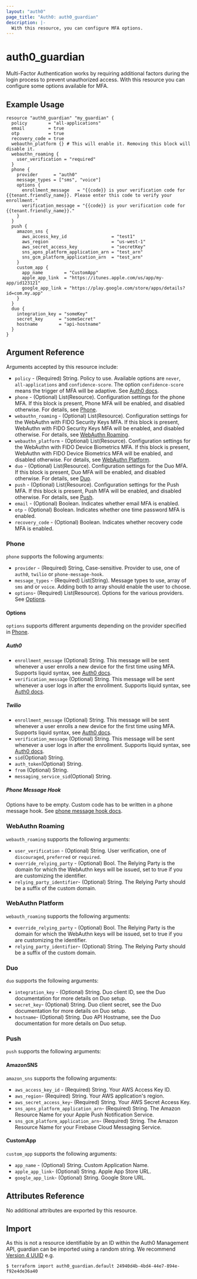```yaml
---
layout: "auth0"
page_title: "Auth0: auth0_guardian"
description: |-
  With this resource, you can configure MFA options.
---
```


# auth0_guardian

Multi-Factor Authentication works by requiring additional factors during the login process to prevent unauthorized
access. With this resource you can configure some options available for MFA.

## Example Usage

```hcl
resource "auth0_guardian" "my_guardian" {
  policy        = "all-applications"
  email         = true
  otp           = true
  recovery_code = true
  webauthn_platform {} # This will enable it. Removing this block will disable it.
  webauthn_roaming {
    user_verification = "required"
  }
  phone {
    provider      = "auth0"
    message_types = ["sms", "voice"]
    options {
      enrollment_message   = "{{code}} is your verification code for {{tenant.friendly_name}}. Please enter this code to verify your enrollment."
      verification_message = "{{code}} is your verification code for {{tenant.friendly_name}}."
    }
  }
  push {
    amazon_sns {
      aws_access_key_id                 = "test1"
      aws_region                        = "us-west-1"
      aws_secret_access_key             = "secretKey"
      sns_apns_platform_application_arn = "test_arn"
      sns_gcm_platform_application_arn  = "test_arn"
    }
    custom_app {
      app_name        = "CustomApp"
      apple_app_link  = "https://itunes.apple.com/us/app/my-app/id123121"
      google_app_link = "https://play.google.com/store/apps/details?id=com.my.app"
    }
  }
  duo {
    integration_key = "someKey"
    secret_key      = "someSecret"
    hostname        = "api-hostname"
  }
}
```

## Argument Reference

Arguments accepted by this resource include:

* `policy` - (Required) String. Policy to use. Available options are `never`, `all-applications` and `confidence-score`.
The option `confidence-score` means the trigger of MFA will be adaptive. See [Auth0 docs](https://auth0.com/docs/mfa/adaptive-mfa).
* `phone` - (Optional) List(Resource). Configuration settings for the phone MFA. 
If this block is present, Phone MFA will be enabled, and disabled otherwise. For details, see [Phone](#phone).
* `webauthn_roaming` - (Optional) List(Resource). Configuration settings for the WebAuthn with FIDO Security Keys MFA.
If this block is present, WebAuthn with FIDO Security Keys MFA will be enabled, and disabled otherwise.
For details, see [WebAuthn Roaming](#webauthn-roaming).
* `webauthn_platform` - (Optional) List(Resource). Configuration settings for the WebAuthn with FIDO Device Biometrics MFA.
If this block is present, WebAuthn with FIDO Device Biometrics MFA will be enabled, and disabled otherwise.
For details, see [WebAuthn Platform](#webauthn-platform).
* `duo` - (Optional) List(Resource). Configuration settings for the Duo MFA.
If this block is present, Duo MFA will be enabled, and disabled otherwise. For details, see [Duo](#duo).
* `push` - (Optional) List(Resource). Configuration settings for the Push MFA.
If this block is present, Push MFA will be enabled, and disabled otherwise. For details, see [Push](#push).
* `email` - (Optional) Boolean. Indicates whether email MFA is enabled.
* `otp` - (Optional) Boolean. Indicates whether one time password MFA is enabled.
* `recovery_code` - (Optional) Boolean. Indicates whether recovery code MFA is enabled.

### Phone

`phone` supports the following arguments:

* `provider` - (Required) String, Case-sensitive. Provider to use, one of `auth0`, `twilio` or `phone-message-hook`.
* `message_types` - (Required) List(String). Message types to use, array of `sms` and or `voice`. Adding both to array should enable the user to choose.
* `options`- (Required) List(Resource). Options for the various providers. See [Options](#options).

#### Options

`options` supports different arguments depending on the provider specified in [Phone](#phone).

##### Auth0

* `enrollment_message` (Optional) String. This message will be sent whenever a user enrolls a new device for the first time using MFA. Supports liquid syntax, see [Auth0 docs](https://auth0.com/docs/mfa/customize-sms-or-voice-messages).
* `verification_message` (Optional) String. This message will be sent whenever a user logs in after the enrollment. Supports liquid syntax, see [Auth0 docs](https://auth0.com/docs/mfa/customize-sms-or-voice-messages).

##### Twilio

* `enrollment_message` (Optional) String. This message will be sent whenever a user enrolls a new device for the first time using MFA. Supports liquid syntax, see [Auth0 docs](https://auth0.com/docs/mfa/customize-sms-or-voice-messages).
* `verification_message` (Optional) String. This message will be sent whenever a user logs in after the enrollment. Supports liquid syntax, see [Auth0 docs](https://auth0.com/docs/mfa/customize-sms-or-voice-messages).
* `sid`(Optional) String.
* `auth_token`(Optional) String.
* `from` (Optional) String.
* `messaging_service_sid`(Optional) String.

##### Phone Message Hook

Options have to be empty. Custom code has to be written in a phone message hook.
See [phone message hook docs](https://auth0.com/docs/hooks/extensibility-points/send-phone-message).

### WebAuthn Roaming

`webauth_roaming` supports the following arguments:

* `user_verification` - (Optional) String. User verification, one of `discouraged`, `preferred` or `required`.
* `override_relying_party` - (Optional) Bool. The Relying Party is the domain for which the WebAuthn keys will be issued, set to true if you are customizing the identifier. 
* `relying_party_identifier`- (Optional) String. The Relying Party should be a suffix of the custom domain.

### WebAuthn Platform

`webauth_roaming` supports the following arguments:

* `override_relying_party` - (Optional) Bool. The Relying Party is the domain for which the WebAuthn keys will be issued, set to true if you are customizing the identifier.
* `relying_party_identifier`- (Optional) String. The Relying Party should be a suffix of the custom domain.

### Duo

`duo` supports the following arguments:

* `integration_key` - (Optional) String. Duo client ID, see the Duo documentation for more details on Duo setup.
* `secret_key`- (Optional) String. Duo client secret, see the Duo documentation for more details on Duo setup.
* `hostname`- (Optional) String. Duo API Hostname, see the Duo documentation for more details on Duo setup.

### Push

`push` supports the following arguments:

#### AmazonSNS

`amazon_sns` supports the following arguments:

* `aws_access_key_id` - (Required) String. Your AWS Access Key ID.
* `aws_region`- (Required) String. Your AWS application's region.
* `aws_secret_access_key`- (Required) String. Your AWS Secret Access Key.
* `sns_apns_platform_application_arn`- (Required) String. The Amazon Resource Name for your Apple Push Notification Service.
* `sns_gcm_platform_application_arn`- (Required) String. The Amazon Resource Name for your Firebase Cloud Messaging Service.

#### CustomApp

`custom_app` supports the following arguments:

* `app_name` - (Optional) String. Custom Application Name.
* `apple_app_link`- (Optional) String. Apple App Store URL.
* `google_app_link`- (Optional) String. Google Store URL.


## Attributes Reference

No additional attributes are exported by this resource.

## Import

As this is not a resource identifiable by an ID within the Auth0 Management API, guardian can be imported using a random
string. We recommend [Version 4 UUID](https://www.uuidgenerator.net/version4) e.g.

```shell
$ terraform import auth0_guardian.default 24940d4b-4bd4-44e7-894e-f92e4de36a40
```
